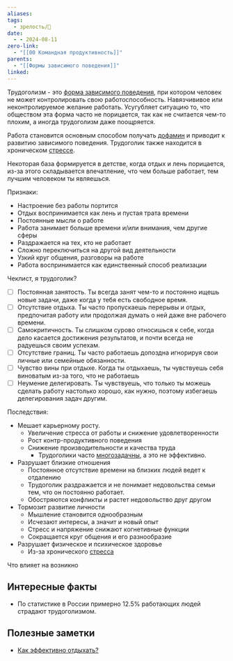 ```yaml
---
aliases: 
tags:
  - зрелость/🌱
date:
  - - 2024-08-11
zero-link:
  - "[[00 Командная продуктивность]]"
parents:
  - "[[Формы зависимого поведения]]"
linked:
---
```

Трудоголизм - это [форма зависимого поведения](Формы%20зависимого%20поведения.md), при котором человек не может контролировать свою работоспособность. Навязчививое или неконтролируемое желание работать. Усугубляет ситуацию то, что обществом эта форма часто не порицается, так как не считается чем-то плохим, а иногда трудоголизм даже поощряется.

Работа становится основным способом получать [дофамин](Дофамин.md) и приводит к развитию зависимого поведения. Трудоголик также находится в хроническом [стрессе](Стресс.md).

Некоторая база формируется в детстве, когда отдых и лень порицается, из-за этого складывается впечатление, что чем больше работает, тем лучшим человеком ты являешься.

Признаки:
- Настроение без работы портится
- Отдых воспринимается как лень и пустая трата времени
- Постоянные мысли о работе
- Работа занимает больше времени и/или внимания, чем другие сферы
- Раздражается на тех, кто не работает
- Сложно переключиться на другой вид деятельности
- Узкий круг общения, разговоры на работе
- Работа воспринимается как единственный способ реализации

Чеклист, я трудоголик?
- [ ] Постоянная занятость. Ты всегда занят чем-то и постоянно ищешь новые задачи, даже когда у тебя есть свободное время.
- [ ] Отсутствие отдыха. Ты часто пропускаешь перерывы и отдых, предпочитая работу или продолжая думать о ней даже вне рабочего времени.
- [ ] Самокритичность. Ты слишком сурово относишься к себе, когда дело касается достижения результатов, и почти всегда не радуешься своим успехам.
- [ ] Отсутствие границ. Ты часто работаешь допоздна игнорируя свои личные или семейные обязанности.
- [ ] Чувство вины при отдыхе. Когда ты отдыхаешь, ты чувствуешь себя виноватым из-за того, что не работаешь
- [ ] Неумение делегировать. Ты чувствуешь, что только ты можешь сделать работу настолько хорошо, как нужно, поэтому избегаешь делегирования задач другим.

Последствия:
- Мешает карьерному росту.
	- Увеличение стресса от работы и снижение удовлетворенности
	- Рост контр-продуктивного поведения
	- Снижение производительности и качества труда
		- Трудоголики часто [многозадачны](Многозадачность%20у%20человека.md), а это не эффективно.
- Разрушает близкие отношения
	- Постоянное отсутствие времени на близких людей ведет к отдалению
	- Трудоголик раздражается и не понимает недовольства семьи тем, что он постоянно работает.
	- Обостряются конфликты и растет недовольство друг другом
- Тормозит развитие личности
	- Мышление становится однообразным
	- Исчезают интересы, а значит и новый опыт
	- Стресс и напряжение снижают когнетивные функции
	- Сокращается круг общения и его разнообразие
-  Разрушает физическое и психическое здоровье
	- Из-за хронического [стресса](Стресс.md)

Что влияет на возникно
## Интересные факты
- По статистике в России примерно 12.5% работающих людей страдают трудоголизмом.

## Полезные заметки
- [Как эффективно отдыхать?](Как%20эффективно%20отдыхать?.md)
